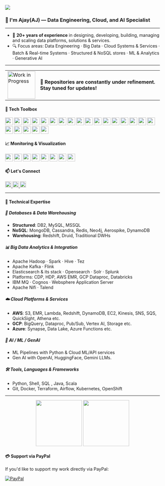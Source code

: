 ![](https://komarev.com/ghpvc/?username=ajaykuma&color=fb4362)
<h3 align="left">👋 I'm Ajay(AJ) — Data Engineering, Cloud, and AI Specialist</h3>

---

-  💼 **20+ years of experience** in designing, developing, building, managing and scaling data platforms, solutions & services.
-  🔍 Focus areas: Data Engineering · Big Data · Cloud Systems & Services · Batch & Real-time Systems · Structured & NoSQL stores · ML & Analytics  · Generative AI 

---
<table>
  <tr>
    <td><img src="https://github.com/ajaykuma/MyOtherData/blob/main/running_businessman_emphasized_transparent.gif" alt="Work in Progress" width="90"/></td>
    <td><strong>🚧 Repositories are constantly under refinement. Stay tuned for updates!</strong></td>
  </tr>
</table>

#### 🧰 Tech Toolbox

<div align="left">
  <img src="https://img.shields.io/badge/Python-3776AB?style=for-the-badge&logo=python&logoColor=white" height="25"/>
  <img src="https://img.shields.io/badge/SQL-025E8C?style=for-the-badge&logo=sqlite&logoColor=white" height="25"/>
  <img src="https://img.shields.io/badge/DB2-0033A0?style=for-the-badge&logo=ibm&logoColor=white" height="25"/>
  <img src="https://img.shields.io/badge/Cognos-052FAD?style=for-the-badge&logo=ibm&logoColor=white" height="25"/>
  <img src="https://img.shields.io/badge/IBM%20MQ-054ADA?style=for-the-badge&logo=ibm&logoColor=white" height="25"/>
  <img src="https://img.shields.io/badge/WebSphere-1C1C1C?style=for-the-badge&logo=ibm&logoColor=white" height="25"/>
  <img src="https://img.shields.io/badge/Elasticsearch-005571?style=for-the-badge&logo=elasticsearch&logoColor=white" height="25"/>
  <img src="https://img.shields.io/badge/Apache%20NiFi-003A70?style=for-the-badge&logo=apache&logoColor=white" height="25"/>
  <img src="https://img.shields.io/badge/Kubernetes-326CE5?style=for-the-badge&logo=kubernetes&logoColor=white" height="25"/>
  <img src="https://img.shields.io/badge/Hadoop-66CCFF?style=for-the-badge&logo=apachehadoop&logoColor=black" height="25"/>
  <img src="https://img.shields.io/badge/Spark-E25A1C?style=for-the-badge&logo=apachespark&logoColor=white" height="25"/>
  <img src="https://img.shields.io/badge/Kafka-231F20?style=for-the-badge&logo=apachekafka&logoColor=white" height="25"/>
  <img src="https://img.shields.io/badge/Databricks-E42C64?style=for-the-badge&logo=databricks&logoColor=white" height="25"/>
  <img src="https://img.shields.io/badge/AWS-232F3E?style=for-the-badge&logo=amazonaws&logoColor=white" height="25"/>
  <img src="https://img.shields.io/badge/GCP-4285F4?style=for-the-badge&logo=googlecloud&logoColor=white" height="25"/>
  <img src="https://img.shields.io/badge/Azure-0078D4?style=for-the-badge&logo=microsoftazure&logoColor=white" height="25"/>
  <img src="https://img.shields.io/badge/MongoDB-47A248?style=for-the-badge&logo=mongodb&logoColor=white" height="25"/>
  <img src="https://img.shields.io/badge/Cassandra-1287B1?style=for-the-badge&logo=apachecassandra&logoColor=white" height="25"/>
  <img src="https://img.shields.io/badge/Redis-DC382D?style=for-the-badge&logo=redis&logoColor=white" height="25"/>
  <img src="https://img.shields.io/badge/Neo4j-008CC1?style=for-the-badge&logo=neo4j&logoColor=white" height="25"/>
  <img src="https://img.shields.io/badge/Docker-2496ED?style=for-the-badge&logo=docker&logoColor=white" height="25"/>
  <img src="https://img.shields.io/badge/Terraform-844FBA?style=for-the-badge&logo=terraform&logoColor=white" height="25"/>
</div>

#### 📈 Monitoring & Visualization

<div align="left">
  <img src="https://img.shields.io/badge/Kibana-005571?style=for-the-badge&logo=kibana&logoColor=white" height="25"/>
  <img src="https://img.shields.io/badge/Tableau-E97627?style=for-the-badge&logo=tableau&logoColor=white" height="25"/>
  <img src="https://img.shields.io/badge/Superset-3A3A3A?style=for-the-badge&logo=apache&logoColor=white" height="25"/>
  <img src="https://img.shields.io/badge/Spotfire-0096D6?style=for-the-badge&logo=tibco&logoColor=white" height="25"/>
  <img src="https://img.shields.io/badge/Power%20BI-F2C811?style=for-the-badge&logo=powerbi&logoColor=black" height="25"/>
  <img src="https://img.shields.io/badge/Grafana-F46800?style=for-the-badge&logo=grafana&logoColor=white" height="25"/>
  <img src="https://img.shields.io/badge/Prometheus-E6522C?style=for-the-badge&logo=prometheus&logoColor=white" height="25"/>
  <img src="https://img.shields.io/badge/Ganglia-1B75BC?style=for-the-badge&logo=data&logoColor=white" height="25"/>
</div>

#### 📫 Let's Connect

<div align="left">
  <a href="mailto:ajaykuma24@gmail.com" target="_blank">
    <img src="https://img.shields.io/badge/Gmail-D14836?style=for-the-badge&logo=gmail&logoColor=white" height="20" />
  </a>
  <a href="https://www.linkedin.com/in/ajay-k-singhal-95681027/" target="_blank">
    <img src="https://img.shields.io/badge/LinkedIn-0077B5?style=for-the-badge&logo=linkedin&logoColor=white" height="20" />
  </a>
  <a href="https://github.com/ajaykuma" target="_blank">
    <img src="https://img.shields.io/badge/GitHub-181717?style=for-the-badge&logo=github&logoColor=white" height="20" />
  </a>
</div>

---
#### 🚀 Technical Expertise

##### 💾 Databases & Data Warehousing
- **Structured**: DB2, MySQL, MSSQL
- **NoSQL**: MongoDB, Cassandra, Redis, Neo4j, Aerospike, DynamoDB
- **Warehousing**: Redshift, Druid, Traditional DWHs

##### 📊 Big Data Analytics & Integration
- Apache Hadoop · Spark · Hive · Tez
- Apache Kafka · Flink
- Elasticsearch & its stack · Opensearch · Solr · Splunk
- Platforms: CDP, HDP, AWS EMR, GCP Dataproc, Databricks
- IBM MQ · Cognos · Websphere Application Server
- Apache Nifi · Talend

##### ☁️ Cloud Platforms & Services
- **AWS**: S3, EMR, Lambda, Redshift, DynamoDB, EC2, Kinesis, SNS, SQS, QuickSight, Athena etc.
- **GCP**: BigQuery, Dataproc, Pub/Sub, Vertex AI, Storage etc.
- **Azure**: Synapse, Data Lake, Azure Functions etc.

##### 🧠 AI / ML / GenAI
- ML Pipelines with Python & Cloud ML/API services  
- Gen AI with OpenAI, HuggingFace, Gemini LLMs.

##### 🛠️ Tools, Languages & Frameworks
- Python, Shell, SQL , Java, Scala
- Git, Docker, Terraform, Airflow, Kubernetes, OpenShift
---

<div align="center">
  <img src="https://github-readme-stats.vercel.app/api?username=ajaykuma&show_icons=true&theme=dracula&hide_border=false" height="150" />
  <img src="https://github-readme-stats.vercel.app/api/top-langs?username=ajaykuma&layout=compact&theme=dracula&hide_border=false" height="150" />
</div>

#### 💳 Support via PayPal

If you'd like to support my work directly via PayPal:

[![PayPal](https://img.shields.io/badge/PayPal-Donate-blue.svg)](https://paypal.me/ajays1711?country.x=IN&locale.x=en_GB)
